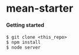 mean-starter
=====

#### Getting started
```
$ git clone <this_repo>
$ npm install
$ node server
```